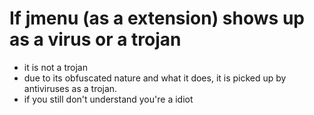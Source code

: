 # If jmenu (as a extension) shows up as a virus or a trojan
* it is not a trojan
* due to its obfuscated nature and what it does, it is picked up by antiviruses as a trojan.
* if you still don't understand you're a idiot

